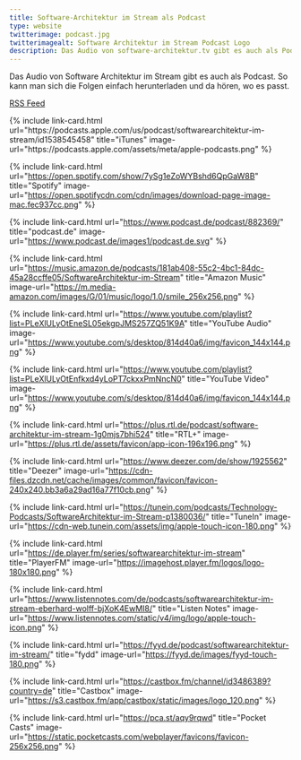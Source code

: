 ```yaml
---
title: Software-Architektur im Stream als Podcast
type: website
twitterimage: podcast.jpg
twitterimagealt: Software Architektur im Stream Podcast Logo
description: Das Audio von software-architektur.tv gibt es auch als Podcast - hier sind die Links.
---
```


Das Audio von Software Architektur im Stream gibt es auch als
Podcast. So kann man sich die Folgen einfach herunterladen und da
hören, wo es passt.

[RSS Feed](https://1evriw.podcaster.de/software-architektur-im-stream.rss)

<div class="image-grid">
{% include link-card.html
   url="https://podcasts.apple.com/us/podcast/softwarearchitektur-im-stream/id1538545458"
   title="iTunes"
   image-url="https://podcasts.apple.com/assets/meta/apple-podcasts.png" %}

{% include link-card.html
   url="https://open.spotify.com/show/7ySg1eZoWYBshd6QpGaW8B"
   title="Spotify"
   image-url="https://open.spotifycdn.com/cdn/images/download-page-image-mac.fec937cc.png" %}

{% include link-card.html
   url="https://www.podcast.de/podcast/882369/"
   title="podcast.de"
   image-url="https://www.podcast.de/images1/podcast.de.svg" %}

{% include link-card.html
   url="https://music.amazon.de/podcasts/181ab408-55c2-4bc1-84dc-45a28ccffe05/SoftwareArchitektur-im-Stream"
   title="Amazon Music"
   image-url="https://m.media-amazon.com/images/G/01/music/logo/1.0/smile_256x256.png" %}

{% include link-card.html
   url="https://www.youtube.com/playlist?list=PLeXlULyOtEneSL05ekgpJMS257ZQ51K9A"
   title="YouTube Audio"
   image-url="https://www.youtube.com/s/desktop/814d40a6/img/favicon_144x144.png" %}

{% include link-card.html
   url="https://www.youtube.com/playlist?list=PLeXlULyOtEnfkxd4yLoPT7ckxxPmNncN0"
   title="YouTube Video"
   image-url="https://www.youtube.com/s/desktop/814d40a6/img/favicon_144x144.png" %}

{% include link-card.html
   url="https://plus.rtl.de/podcast/software-architektur-im-stream-1g0mjs7bhi524"
   title="RTL+"
   image-url="https://plus.rtl.de/assets/favicon/app-icon-196x196.png" %}

{% include link-card.html
   url="https://www.deezer.com/de/show/1925562"
   title="Deezer"
   image-url="https://cdn-files.dzcdn.net/cache/images/common/favicon/favicon-240x240.bb3a6a29ad16a77f10cb.png" %}

{% include link-card.html
   url="https://tunein.com/podcasts/Technology-Podcasts/SoftwareArchitektur-im-Stream-p1380036/"
   title="TuneIn"
   image-url="https://cdn-web.tunein.com/assets/img/apple-touch-icon-180.png" %}

{% include link-card.html
   url="https://de.player.fm/series/softwarearchitektur-im-stream"
   title="PlayerFM"
   image-url="https://imagehost.player.fm/logos/logo-180x180.png" %}

{% include link-card.html
   url="https://www.listennotes.com/de/podcasts/softwarearchitektur-im-stream-eberhard-wolff-bjXoK4EwMI8/"
   title="Listen Notes"
   image-url="https://www.listennotes.com/static/v4/img/logo/apple-touch-icon.png" %}

{% include link-card.html
   url="https://fyyd.de/podcast/softwarearchitektur-im-stream/"
   title="fydd"
   image-url="https://fyyd.de/images/fyyd-touch-180.png" %}

{% include link-card.html
   url="https://castbox.fm/channel/id3486389?country=de"
   title="Castbox"
   image-url="https://s3.castbox.fm/app/castbox/static/images/logo_120.png" %}

{% include link-card.html
   url="https://pca.st/aqy9rqwd"
   title="Pocket Casts"
   image-url="https://static.pocketcasts.com/webplayer/favicons/favicon-256x256.png" %}

</div>

